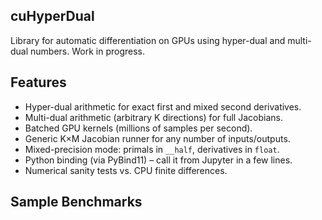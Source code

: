 ## cuHyperDual

Library for automatic differentiation on GPUs using hyper-dual and multi-dual numbers. Work in progress.

## Features

- Hyper-dual arithmetic for exact first and mixed second derivatives.
- Multi-dual arithmetic (arbitrary K directions) for full Jacobians.
- Batched GPU kernels (millions of samples per second).
- Generic K×M Jacobian runner for any number of inputs/outputs.
- Mixed-precision mode: primals in `__half`, derivatives in `float`.
- Python binding (via PyBind11) – call it from Jupyter in a few lines.
- Numerical sanity tests vs. CPU finite differences.

## Sample Benchmarks
